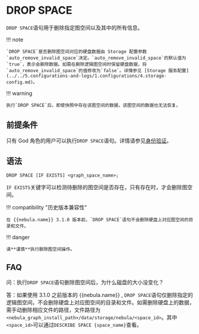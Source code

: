# DROP SPACE

`DROP SPACE`语句用于删除指定图空间以及其中的所有信息。

!!! note

    `DROP SPACE`是否删除图空间对应的硬盘数据由 Storage 配置参数`auto_remove_invalid_space`决定。`auto_remove_invalid_space`的默认值为`true`，表示会删除数据。如需在删除逻辑图空间时保留硬盘数据，将`auto_remove_invalid_space`的值修改为`false`。详情参见 [Storage 服务配置](../../5.configurations-and-logs/1.configurations/4.storage-config.md)。

!!! warning

    执行`DROP SPACE`后，即使快照中存在该图空间的数据，该图空间的数据也无法恢复。

## 前提条件

只有 God 角色的用户可以执行`DROP SPACE`语句。详情请参见[身份验证](../../7.data-security/1.authentication/1.authentication.md)。

## 语法

```ngql
DROP SPACE [IF EXISTS] <graph_space_name>;
```

`IF EXISTS`关键字可以检测待删除的图空间是否存在，只有存在时，才会删除图空间。

!!! compatibility "历史版本兼容性"

    在 {{nebula.name}} 3.1.0 版本前，`DROP SPACE`语句不会删除硬盘上对应图空间的目录和文件。
    

!!! danger

    请**谨慎**执行删除图空间操作。


## FAQ

问：执行`DROP SPACE`语句删除图空间后，为什么磁盘的大小没变化？

答：如果使用 3.1.0 之前版本的 {{nebula.name}} , `DROP SPACE`语句仅删除指定的逻辑图空间，不会删除硬盘上对应图空间的目录和文件。如需删除硬盘上的数据，需手动删除相应文件的路径，文件路径为`<nebula_graph_install_path>/data/storage/nebula/<space_id>`。其中`<space_id>`可以通过`DESCRIBE SPACE {space_name}`查看。
